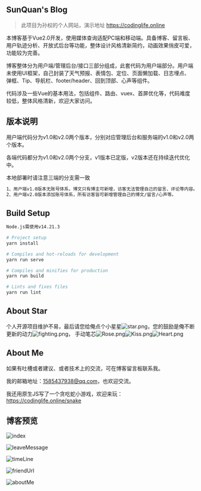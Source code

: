 <!--
 * @Author: ke.xue
 * @Date: 2022-12-24 14:29:42
 * @LastEditors: ke.xue
 * @LastEditTime: 2022-12-24 15:27:23
 * @FilePath: \SunQBlog-UserSide\README.md
 * @Description: 文件描述
-->
## SunQuan's Blog
>此项目为孙权的个人网站，演示地址 https://codinglife.online

本博客基于Vue2.0开发，使用媒体查询适配PC端和移动端。具备博客、留言板、用户轨迹分析、开放式后台等功能，整体设计风格清新简约，动画效果俏皮可爱，功能较为完善。

博客整体分为用户端/管理后台/接口三部分组成，此套代码为用户端部分。用户端未使用UI框架，自己封装了天气预报、表情包、定位、页面懒加载、日志埋点、弹框、Tip、导航栏、footer/header、回到顶部、心声等组件。

代码涉及一些Vue的基本用法，包括组件、路由、vuex、首屏优化等，代码难度较低，整体风格清新，欢迎大家访问。
## 版本说明
用户端代码分为v1.0和v2.0两个版本，分别对应管理后台和服务端的v1.0和v2.0两个版本。

各端代码都分为v1.0和v2.0两个分支，v1版本已定版，v2版本还在持续迭代优化中。

本地部署时请注意三端的分支需一致
``` bash
1、用户端v1.0版本无账号体系，博文只有博主可新增，访客无法管理自己的留言、评论等内容。
2、用户端v2.0版本添加账号体系，所有访客皆可新增管理自己的博文/留言/心声等。
```
## Build Setup
``` bash
Node.js需使用v14.21.3

# Project setup
yarn install

# Compiles and hot-reloads for development
yarn run serve

# Compiles and minifies for production
yarn run build

# Lints and fixes files
yarn run lint
```


## About Star
个人开源项目维护不易，最后请您给俺点个小星星![star.png](https://res.wx.qq.com/mpres/htmledition/images/icon/emotion/21.gif)，您的鼓励是俺不断更新的动力![fighting.png](https://res.wx.qq.com/mpres/htmledition/images/icon/emotion/100.gif)，
手动笔芯![Rose.png](https://res.wx.qq.com/mpres/htmledition/images/icon/emotion/63.gif)![Kiss.png](https://res.wx.qq.com/mpres/htmledition/images/icon/emotion/65.gif)![Heart.png](https://res.wx.qq.com/mpres/htmledition/images/icon/emotion/66.gif)

## About Me
如果有吐槽或者建议、或者技术上的交流，可在博客留言板联系我。

我的邮箱地址：1585437938@qq.com，也欢迎交流。

我还用原生JS写了一个贪吃蛇小游戏，欢迎来玩：https://codinglife.online/snake
## 博客预览
![index](https://github.com/SunQQQ/SunQBlog-UserSide/blob/master/static/readme_img/index.png)

![leaveMessage](https://github.com/SunQQQ/SunQBlog-UserSide/blob/master/static/readme_img/leaveMessage.png)

![timeLine](https://github.com/SunQQQ/SunQBlog-UserSide/blob/master/static/readme_img/timeLine.png)

![friendUrl](https://github.com/SunQQQ/SunQBlog-UserSide/blob/master/static/readme_img/friendUrl.png)

![aboutMe](https://github.com/SunQQQ/SunQBlog-UserSide/blob/master/static/readme_img/aboutMe.png)
